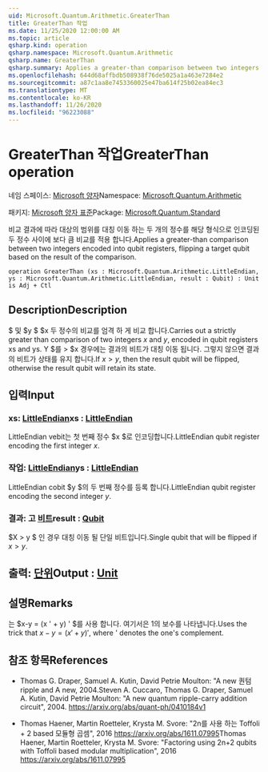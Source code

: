 ```yaml
---
uid: Microsoft.Quantum.Arithmetic.GreaterThan
title: GreaterThan 작업
ms.date: 11/25/2020 12:00:00 AM
ms.topic: article
qsharp.kind: operation
qsharp.namespace: Microsoft.Quantum.Arithmetic
qsharp.name: GreaterThan
qsharp.summary: Applies a greater-than comparison between two integers encoded into qubit registers, flipping a target qubit based on the result of the comparison.
ms.openlocfilehash: 644d68affbdb508938f76de5025a1a463e7284e2
ms.sourcegitcommit: a87c1aa8e7453360025e47ba614f25b02ea84ec3
ms.translationtype: MT
ms.contentlocale: ko-KR
ms.lasthandoff: 11/26/2020
ms.locfileid: "96223088"
---
```

# <a name="greaterthan-operation"></a><span data-ttu-id="b08dd-102">GreaterThan 작업</span><span class="sxs-lookup"><span data-stu-id="b08dd-102">GreaterThan operation</span></span>

<span data-ttu-id="b08dd-103">네임 스페이스: [Microsoft 양자](xref:Microsoft.Quantum.Arithmetic)</span><span class="sxs-lookup"><span data-stu-id="b08dd-103">Namespace: [Microsoft.Quantum.Arithmetic](xref:Microsoft.Quantum.Arithmetic)</span></span>

<span data-ttu-id="b08dd-104">패키지: [Microsoft 양자 표준](https://nuget.org/packages/Microsoft.Quantum.Standard)</span><span class="sxs-lookup"><span data-stu-id="b08dd-104">Package: [Microsoft.Quantum.Standard](https://nuget.org/packages/Microsoft.Quantum.Standard)</span></span>


<span data-ttu-id="b08dd-105">비교 결과에 따라 대상의 범위를 대칭 이동 하는 두 개의 정수를 해당 형식으로 인코딩된 두 정수 사이에 보다 큼 비교를 적용 합니다.</span><span class="sxs-lookup"><span data-stu-id="b08dd-105">Applies a greater-than comparison between two integers encoded into qubit registers, flipping a target qubit based on the result of the comparison.</span></span>

```qsharp
operation GreaterThan (xs : Microsoft.Quantum.Arithmetic.LittleEndian, ys : Microsoft.Quantum.Arithmetic.LittleEndian, result : Qubit) : Unit is Adj + Ctl
```


## <a name="description"></a><span data-ttu-id="b08dd-106">Description</span><span class="sxs-lookup"><span data-stu-id="b08dd-106">Description</span></span>

<span data-ttu-id="b08dd-107">$ 및 $y $ $x 두 정수의 비교를 엄격 하 게 비교 합니다.</span><span class="sxs-lookup"><span data-stu-id="b08dd-107">Carries out a strictly greater than comparison of two integers $x$ and $y$, encoded in qubit registers xs and ys.</span></span> <span data-ttu-id="b08dd-108">Y $를 > $x 경우에는 결과의 비트가 대칭 이동 됩니다. 그렇지 않으면 결과의 비트가 상태를 유지 합니다.</span><span class="sxs-lookup"><span data-stu-id="b08dd-108">If $x > y$, then the result qubit will be flipped, otherwise the result qubit will retain its state.</span></span>

## <a name="input"></a><span data-ttu-id="b08dd-109">입력</span><span class="sxs-lookup"><span data-stu-id="b08dd-109">Input</span></span>

### <a name="xs--littleendian"></a><span data-ttu-id="b08dd-110">xs: [LittleEndian](xref:Microsoft.Quantum.Arithmetic.LittleEndian)</span><span class="sxs-lookup"><span data-stu-id="b08dd-110">xs : [LittleEndian](xref:Microsoft.Quantum.Arithmetic.LittleEndian)</span></span>

<span data-ttu-id="b08dd-111">LittleEndian vebit는 첫 번째 정수 $x $로 인코딩합니다.</span><span class="sxs-lookup"><span data-stu-id="b08dd-111">LittleEndian qubit register encoding the first integer $x$.</span></span>


### <a name="ys--littleendian"></a><span data-ttu-id="b08dd-112">작업: [LittleEndian](xref:Microsoft.Quantum.Arithmetic.LittleEndian)</span><span class="sxs-lookup"><span data-stu-id="b08dd-112">ys : [LittleEndian](xref:Microsoft.Quantum.Arithmetic.LittleEndian)</span></span>

<span data-ttu-id="b08dd-113">LittleEndian cobit $y $의 두 번째 정수를 등록 합니다.</span><span class="sxs-lookup"><span data-stu-id="b08dd-113">LittleEndian qubit register encoding the second integer $y$.</span></span>


### <a name="result--qubit"></a><span data-ttu-id="b08dd-114">결과: 고 [비트](xref:microsoft.quantum.lang-ref.qubit)</span><span class="sxs-lookup"><span data-stu-id="b08dd-114">result : [Qubit](xref:microsoft.quantum.lang-ref.qubit)</span></span>

<span data-ttu-id="b08dd-115">$X > y $ 인 경우 대칭 이동 될 단일 비트입니다.</span><span class="sxs-lookup"><span data-stu-id="b08dd-115">Single qubit that will be flipped if $x > y$.</span></span>



## <a name="output--unit"></a><span data-ttu-id="b08dd-116">출력: [단위](xref:microsoft.quantum.lang-ref.unit)</span><span class="sxs-lookup"><span data-stu-id="b08dd-116">Output : [Unit](xref:microsoft.quantum.lang-ref.unit)</span></span>



## <a name="remarks"></a><span data-ttu-id="b08dd-117">설명</span><span class="sxs-lookup"><span data-stu-id="b08dd-117">Remarks</span></span>

<span data-ttu-id="b08dd-118">는 $x-y = (x ' + y) ' $를 사용 합니다. 여기서은 1의 보수를 나타냅니다.</span><span class="sxs-lookup"><span data-stu-id="b08dd-118">Uses the trick that $x - y = (x'+y)'$, where ' denotes the one's complement.</span></span>

## <a name="references"></a><span data-ttu-id="b08dd-119">참조 항목</span><span class="sxs-lookup"><span data-stu-id="b08dd-119">References</span></span>

- <span data-ttu-id="b08dd-120">Thomas G. Draper, Samuel A. Kutin, David Petrie Moulton: "A new 퀀텀 ripple and A new, 2004.</span><span class="sxs-lookup"><span data-stu-id="b08dd-120">Steven A. Cuccaro, Thomas G. Draper, Samuel A. Kutin, David Petrie Moulton: "A new quantum ripple-carry addition circuit", 2004.</span></span>
  https://arxiv.org/abs/quant-ph/0410184v1

- <span data-ttu-id="b08dd-121">Thomas Haener, Martin Roetteler, Krysta M. Svore: "2n를 사용 하는 Toffoli + 2 based 모듈형 곱셈", 2016 https://arxiv.org/abs/1611.07995</span><span class="sxs-lookup"><span data-stu-id="b08dd-121">Thomas Haener, Martin Roetteler, Krysta M. Svore: "Factoring using 2n+2 qubits with Toffoli based modular multiplication", 2016 https://arxiv.org/abs/1611.07995</span></span>